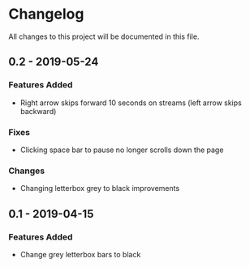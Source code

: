 # Changelog
All changes to this project will be documented in this file.

## 0.2 - 2019-05-24
### Features Added
- Right arrow skips forward 10 seconds on streams (left arrow skips backward)

### Fixes
- Clicking space bar to pause no longer scrolls down the page

### Changes
- Changing letterbox grey to black improvements

## 0.1 - 2019-04-15
### Features Added
- Change grey letterbox bars to black
